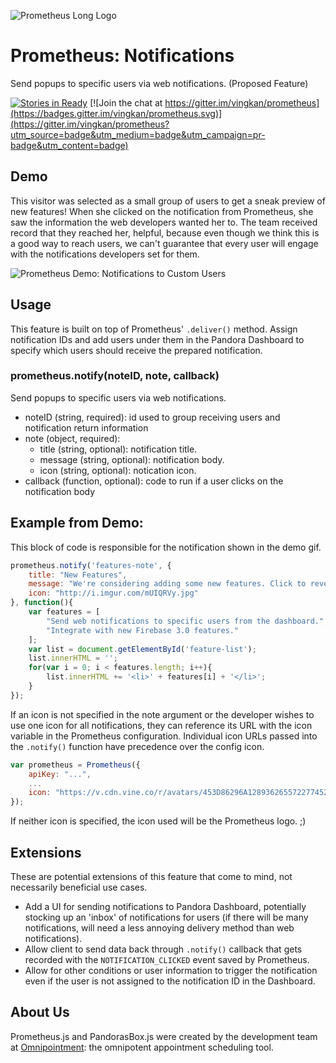 ![Prometheus Long Logo](http://vingkan.github.io/prometheus/img/long-logo.png)

# Prometheus: Notifications
Send popups to specific users via web notifications. (Proposed Feature)

[![Stories in Ready](https://badge.waffle.io/vingkan/prometheus.png?label=ready&title=Ready)](https://waffle.io/vingkan/prometheus) [![Join the chat at https://gitter.im/vingkan/prometheus](https://badges.gitter.im/vingkan/prometheus.svg)](https://gitter.im/vingkan/prometheus?utm_source=badge&utm_medium=badge&utm_campaign=pr-badge&utm_content=badge)

## Demo
This visitor was selected as a small group of users to get a sneak preview of new features! When she clicked on the notification from Prometheus, she saw the information the web developers wanted her to. The team received record that they reached her, helpful, because even though we think this is a good way to reach users, we can't guarantee that every user will engage with the notifications developers set for them.

![Prometheus Demo: Notifications to Custom Users](http://g.recordit.co/19KT68G0NX.gif)

## Usage
This feature is built on top of Prometheus' `.deliver()` method. Assign notification IDs and add users under them in the Pandora Dashboard to specify which users should receive the prepared notification.

### prometheus.notify(noteID, note, callback)
Send popups to specific users via web notifications.
+ noteID (string, required): id used to group receiving users and notification return information
+ note (object, required): 
	+ title (string, optional): notification title.
	+ message (string, optional): notification body.
	+ icon (string, optional): notication icon.
+ callback (function, optional): code to run if a user clicks on the notification body

## Example from Demo:
This block of code is responsible for the notification shown in the demo gif.

```javascript
prometheus.notify('features-note', {
	title: "New Features",
	message: "We're considering adding some new features. Click to reveal them.",
	icon: "http://i.imgur.com/mUIQRVy.jpg"
}, function(){
	var features = [
		"Send web notifications to specific users from the dashboard.",
		"Integrate with new Firebase 3.0 features."
	];
	var list = document.getElementById('feature-list');
	list.innerHTML = '';
	for(var i = 0; i < features.length; i++){
		list.innerHTML += '<li>' + features[i] + '</li>';
	}
});

```
If an icon is not specified in the note argument or the developer wishes to use one icon for all notifications, they can reference its URL with the icon variable in the Prometheus configuration. Individual icon URLs passed into the `.notify()` function have precedence over the config icon.
```javascript
var prometheus = Prometheus({
	apiKey: "...",
	...
	icon: "https://v.cdn.vine.co/r/avatars/453D86296A1289362655722774528_4dd5b70336c.5.0.jpg"
});
```
If neither icon is specified, the icon used will be the Prometheus logo. ;)

## Extensions
These are potential extensions of this feature that come to mind, not necessarily beneficial use cases.
+ Add a UI for sending notifications to Pandora Dashboard, potentially stocking up an 'inbox' of notifications for users (if there will be many notifications, will need a less annoying delivery method than web notifications).
+ Allow client to send data back through `.notify()` callback that gets recorded with the `NOTIFICATION_CLICKED` event saved by Prometheus.
+ Allow for other conditions or user information to trigger the notification even if the user is not assigned to the notification ID in the Dashboard.

## About Us
Prometheus.js and PandorasBox.js were created by the development team at [Omnipointment](https://www.omnipointment.com/): the omnipotent appointment scheduling tool.
